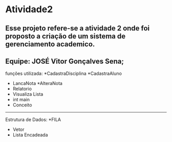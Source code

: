 # Atividade2
Esse projeto refere-se a atividade 2 onde foi proposto a criação de um sistema de gerenciamento academico. 
--------------------------------------
Equipe: JOSÉ Vitor Gonçalves Sena;
--------------------------------------
funções utilizada:
*CadastraDisciplina
*CadastraAluno
* LancaNota
*AlteraNota
* Relatorio
* Visualiza Lista
* int main
* Conceito
----------------------------------
Estrutura de Dados:
*FILA
* Vetor
* Lista Encadeada
